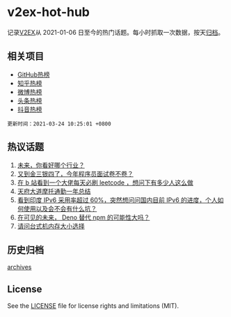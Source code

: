 # v2ex-hot-hub

 记录[V2EX](https://www.v2ex.com/)从 2021-01-06 日至今的热门话题。每小时抓取一次数据，按天[归档](archives)。
 
 ## 相关项目

- [GitHub热榜](https://github.com/snaildev/github-hot-hub)
- [知乎热榜](https://github.com/snaildev/zhihu-hot-hub)
- [微博热榜](https://github.com/snaildev/weibo-hot-hub)
- [头条热榜](https://github.com/snaildev/toutiao-hot-hub)
- [抖音热榜](https://github.com/snaildev/douyin-hot-hub)


 `更新时间：2021-03-24 10:25:01 +0800`

## 热议话题

1. [未来，你看好哪个行业？](https://www.v2ex.com/t/764185)
1. [又到金三银四了，今年程序员面试卷不卷？](https://www.v2ex.com/t/764224)
1. [在 b 站看到一个大佬每天必刷 leetcode ，想问下有多少人这么做](https://www.v2ex.com/t/764432)
1. [天府大道摩托通勤一年总结](https://www.v2ex.com/t/764168)
1. [看到印度 IPv6 采用率超过 60%，突然想问问国内目前 IPv6 的进度，个人如何使用以及会不会有什么坑？](https://www.v2ex.com/t/764309)
1. [在可见的未来， Deno 替代 npm 的可能性大吗？](https://www.v2ex.com/t/764184)
1. [请问台式机内存大小选择](https://www.v2ex.com/t/764278)

## 历史归档

[archives](archives)

## License

See the [LICENSE](LICENSE) file for license rights and limitations (MIT).
